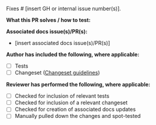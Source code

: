 Fixes # [insert GH or internal issue number(s)].

**What this PR solves / how to test:**

**Associated docs issue(s)/PR(s):**

- [insert associated docs issue(s)/PR(s)]

**Author has included the following, where applicable:**

- [ ] Tests
- [ ] Changeset ([Changeset guidelines](https://github.com/cloudflare/workers-sdk/blob/main/CONTRIBUTING.md#changesets))

**Reviewer has performed the following, where applicable:**

- [ ] Checked for inclusion of relevant tests
- [ ] Checked for inclusion of a relevant changeset
- [ ] Checked for creation of associated docs updates
- [ ] Manually pulled down the changes and spot-tested
